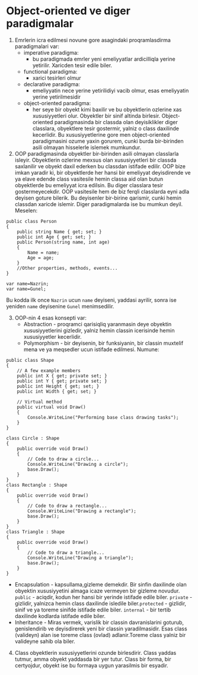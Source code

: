 # Object-oriented ve diger paradigmalar
1. Emrlerin icra edilmesi novune gore asagindaki proqramlasdirma paradigmalari var:
    * imperative paradigma:
       * bu paradigmada emrler yeni emeliyyatlar ardicilliqla yerine yetirilir. Xaricden tesir edile biler.
    * functional paradigma:
       * xarici tesirleri olmur
    * declarative paradigma:
       * emeliyyatin nece yerine yetirilidiyi vacib olmur, esas emeliyyatin yerine yetirilmesidir
    * object-oriented paradigma:
       * her seye bir obyekt kimi baxilir ve bu obyektlerin ozlerine xas xususiyyetleri olur. Obyektler bir sinif altinda birlesir. Object-oriented paradigmasinda bir classda olan deyisiklikler diger classlara, obyektlere tesir gostermir, yalniz o class daxilinde kecerlidir.
Bu xususiyyetlerine gore men object-oriented paradigmasini ozume yaxin gorurem, cunki burda bir-birinden asili olmayan hisselerle islemek mumkundur.
2. OOP paradigmasinda obyektler bir-birinden asili olmayan classlarla isleyir. Obyektlerin ozlerine mexsus olan xususiyyetleri bir classda saxlanilir ve obyekt daxil ederken bu classdan istifade edilir. OOP bize imkan yaradir ki, bir obyektlerde her hansi bir emeliyyat deyisdirende ve ya elave edende class vasitesile hemin classa aid olan butun obyektlerde bu emeliyyat icra edilsin. Bu diger classlara tesir gostermeyecekdir. OOP vasitesile hem de biz ferqli classlarda eyni adla deyisen goture bilerik. Bu deyisenler bir-birine qarismir, cunki hemin classdan xaricde islemir. Diger paradigmalarda ise bu mumkun deyil. Meselen:
```
public class Person
{
    public string Name { get; set; }
    public int Age { get; set; }
    public Person(string name, int age)
    {
        Name = name;
        Age = age;
    }
    //Other properties, methods, events...
}
```

```
var name=Nazrin;
var name=Gunel;
```
Bu kodda ilk once `Nazrin` ucun `name` deyiseni, yaddasi ayrilir, sonra ise yeniden `name` deyisenine `Gunel` menimsedilir.

3. OOP-nin 4 esas konsepti var:
    * Abstraction - proqramci qarisiqliq yaranmasin deye obyektin xususiyyetlerini gizledir, yalniz hemin classin icerisinde hemin xususiyyetler kecerlidir.
    * Polymorphism - bir deyisenin, bir funksiyanin, bir classin muxtelif mena ve ya meqsedler ucun istifade edilmesi. Numune:
```
public class Shape
{
    // A few example members
    public int X { get; private set; }
    public int Y { get; private set; }
    public int Height { get; set; }
    public int Width { get; set; }
   
    // Virtual method
    public virtual void Draw()
    {
        Console.WriteLine("Performing base class drawing tasks");
    }
}

class Circle : Shape
{
    public override void Draw()
    {
        // Code to draw a circle...
        Console.WriteLine("Drawing a circle");
        base.Draw();
    }
}
class Rectangle : Shape
{
    public override void Draw()
    {
        // Code to draw a rectangle...
        Console.WriteLine("Drawing a rectangle");
        base.Draw();
    }
}
class Triangle : Shape
{
    public override void Draw()
    {
        // Code to draw a triangle...
        Console.WriteLine("Drawing a triangle");
        base.Draw();
    }
}
```

   * Encapsulation - kapsullama,gizleme demekdir. Bir sinfin daxilinde olan obyektin xususiyyetini almaga icaze vermeyen bir gizleme novudur. `public` - aciqdir, kodun her hansi bir yerinde istifade edile biler. `private` - gizlidir, yalnizca hemin class daxilinde isledile biler.`protected` - gizlidir, sinif ve ya toreme sinifde istifade edile biler. `internal` - bir tertib daxilinde kodlarda istifade edile biler.
   * Inheritance - Miras vermek, varislik bir classin davranislarini goturub, genislendirib ve deyisdirerek yeni bir classin yaradilmasidir. Esas class (valideyn) alan ise toreme class (ovlad) adlanir.Toreme class yalniz bir valideyne sahib ola biler.
4. Class obyektlerin xususiyyetlerini ozunde birlesdirir. Class yaddas tutmur, amma obyekt yaddasda bir yer tutur. Class bir forma, bir certyojdur, obyekt ise bu formaya uygun yarasilmis bir esyadir.